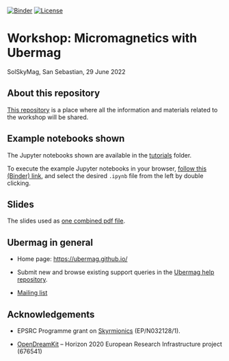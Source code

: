 [![Binder](https://mybinder.org/badge_logo.svg)](https://mybinder.org/v2/gh/ubermag/workshop/2022-06-29?urlpath=lab/tree/tutorials) [![License](https://img.shields.io/badge/License-BSD%203--Clause-blue.svg)](https://opensource.org/licenses/BSD-3-Clause) 

# Workshop: Micromagnetics with Ubermag

SolSkyMag, San Sebastian, 29 June 2022

## About this repository

[This repository](https://github.com/ubermag/workshop/tree/2022-06-29) is a place where all the information and materials related to
the workshop will be shared. 

## Example notebooks shown

The Jupyter notebooks shown are available in the [tutorials](tutorials) folder.

To execute the example Jupyter notebooks in your browser, [follow this (Binder) link](https://mybinder.org/v2/gh/ubermag/workshop/2022-06-29?urlpath=lab/tree/tutorials), and select the desired `.ipynb` file from the left by double clicking.

## Slides

The slides used as [one combined pdf file](slides/introduction-and-closing.pdf).

## Ubermag in general

- Home page: https://ubermag.github.io/

- Submit new and browse existing support queries 
  in the [Ubermag help repository](https://github.com/ubermag/help).

- [Mailing list](https://listserv.gwdg.de/mailman/listinfo/ubermag-users)

## Acknowledgements

- EPSRC Programme grant on [Skyrmionics](http://www.skyrmions.ac.uk)
  (EP/N032128/1).
  
- [OpenDreamKit](http://opendreamkit.org/) – Horizon 2020 European Research
  Infrastructure project (676541)


<!--

### This webpage 

- https://github.com/ubermag/workshop/blob/2022-06-29/README.md
- https://tinyurl.com/solskymag22-ubermag

- <img src="media/solskymag22-ubermag-400.png" width="100">

-->


